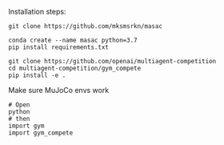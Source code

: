 Installation steps:
```
git clone https://github.com/mksmsrkn/masac

conda create --name masac python=3.7
pip install requirements.txt

git clone https://github.com/openai/multiagent-competition
cd multiagent-competition/gym_compete
pip install -e .
```

Make sure MuJoCo envs work
```
# Open
python
# then
import gym
import gym_compete
```

